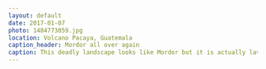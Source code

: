 ```yaml
---
layout: default
date: 2017-01-07
photo: 1484773059.jpg
location: Volcano Pacaya, Guatemala
caption_header: Mordor all over again
caption: This deadly landscape looks like Mordor but it is actually lava from the Pacaya volcano in the background.
---
```

